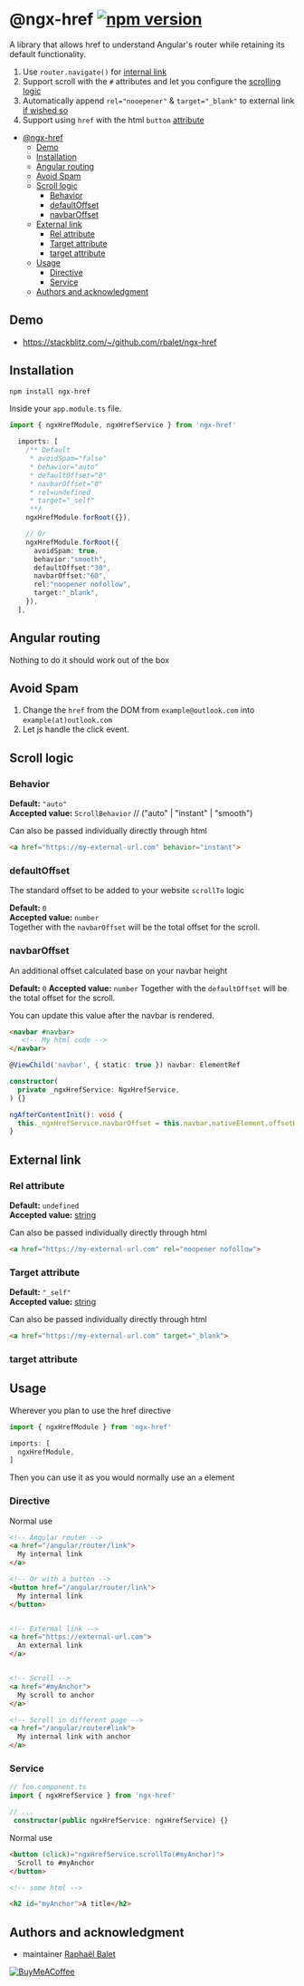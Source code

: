 # @ngx-href [![npm version](https://img.shields.io/npm/v/ngx-href.svg)](https://www.npmjs.com/package/ngx-href)
A library that allows href to understand Angular's router while retaining its default functionality.

1. Use `router.navigate()` for [internal link](#angular-routing)
2. Support scroll with the `#` attributes and let you configure the [scrolling logic](#scroll-logic)
3. Automatically append `rel="nooepener"` & `target="_blank"` to external link [if wished so](#installation)
4. Support using `href` with the html `button` [attribute](#directive)

- [@ngx-href ](#ngx-href-)
  - [Demo](#demo)
  - [Installation](#installation)
  - [Angular routing](#angular-routing)
  - [Avoid Spam](#avoid-spam)
  - [Scroll logic](#scroll-logic)
    - [Behavior](#behavior)
    - [defaultOffset](#defaultoffset)
    - [navbarOffset](#navbaroffset)
  - [External link](#external-link)
    - [Rel attribute](#rel-attribute)
    - [Target attribute](#target-attribute)
    - [target attribute](#target-attribute-1)
  - [Usage](#usage)
    - [Directive](#directive)
    - [Service](#service)
  - [Authors and acknowledgment](#authors-and-acknowledgment)

## Demo
- https://stackblitz.com/~/github.com/rbalet/ngx-href

## Installation

```sh
npm install ngx-href
```

Inside your `app.module.ts` file.
```typescript
import { ngxHrefModule, ngxHrefService } from 'ngx-href'

  imports: [
    /** Default
     * avoidSpam="false"
     * behavior="auto"
     * defaultOffset="0"
     * navbarOffset="0"
     * rel=undefined
     * target="_self"
     **/ 
    ngxHrefModule.forRoot({}), 

    // Or
    ngxHrefModule.forRoot({
      avoidSpam: true,
      behavior:"smooth",
      defaultOffset:"30",
      navbarOffset:"60",
      rel:"noopener nofollow",
      target:"_blank",
    }),
  ],
```

## Angular routing
Nothing to do it should work out of the box

## Avoid Spam
1. Change the `href` from the DOM from `example@outlook.com` into `example(at)outlook.com` 
2. Let js handle the click event.   

## Scroll logic
### Behavior
**Default:** `"auto"`  
**Accepted value:** `ScrollBehavior`  // ("auto" | "instant" | "smooth")  

Can also be passed individually directly through html
```html
<a href="https://my-external-url.com" behavior="instant">
```

### defaultOffset
The standard offset to be added to your website `scrollTo` logic

**Default:** `0`  
**Accepted value:** `number`  
Together with the `navbarOffset` will be the total offset for the scroll.

### navbarOffset
An additional offset calculated base on your navbar height

**Default:** `0`
**Accepted value:** `number`
Together with the `defaultOffset` will be the total offset for the scroll.

You can update this value after the navbar is rendered.

```html
<navbar #navbar>
   <!-- My html code -->
</navbar>
```

```typescript
@ViewChild('navbar', { static: true }) navbar: ElementRef

constructor(
  private _ngxHrefService: NgxHrefService,
) {}

ngAfterContentInit(): void {  
  this._ngxHrefService.navbarOffset = this.navbar.nativeElement.offsetHeight
}
```


## External link
### Rel attribute 
**Default:** `undefined`  
**Accepted value:** [string](https://developer.mozilla.org/fr/docs/Web/HTML/Attributes/rel)

Can also be passed individually directly through html
```html
<a href="https://my-external-url.com" rel="noopener nofollow">
```

### Target attribute 
**Default:** `"_self"`  
**Accepted value:** [string](https://developer.mozilla.org/en-US/docs/Web/HTML/Element/a#target)

Can also be passed individually directly through html
```html
<a href="https://my-external-url.com" target="_blank">
```

### target attribute


## Usage
Wherever you plan to use the href directive

```typescript
import { ngxHrefModule } from 'ngx-href'

imports: [
  ngxHrefModule,
]
```

Then you can use it as you would normally use an `a` element 

### Directive
Normal use
```html
<!-- Angular router -->
<a href="/angular/router/link">
  My internal link
</a>

<!-- Or with a button -->
<button href="/angular/router/link">
  My internal link
</button>


<!-- External link -->
<a href="https://external-url.com">
  An external link
</a>


<!-- Scroll -->
<a href="#myAnchor">
  My scroll to anchor
</a>

<!-- Scroll in different page -->
<a href="/angular/router#link">
  My internal link with anchor
</a>
```


### Service
```typescript
// foo.component.ts
import { ngxHrefService } from 'ngx-href'

// ...
 constructor(public ngxHrefService: ngxHrefService) {}
```

Normal use
```html
<button (click)="ngxHrefService.scrollTo(#myAnchor)">
  Scroll to #myAnchor
</button>

<!-- some html -->

<h2 id="myAnchor">A title</h2>
```

## Authors and acknowledgment
* maintainer [Raphaël Balet](https://github.com/rbalet)

[![BuyMeACoffee](https://www.buymeacoffee.com/assets/img/custom_images/purple_img.png)](https://www.buymeacoffee.com/widness)
